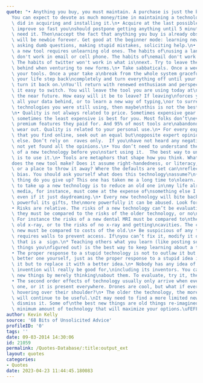 ```yaml
---
quote: "• Anything you buy, you must maintain. A purchase is just the beginning.\n\
  You can expect to devote as much money/time in maintaining a technology as\nyou\
  \ did in acquiring and installing it.\n• Acquire at the last possible moment. Technologies\
  \ improve so fast you\nshould postpone getting anything until 5 minutes before you\
  \ need it. Then\naccept the fact that anything you buy is already obsolete.\n• You\
  \ will be newbie forever. Get good at the beginner mode: learning new\nprograms,\
  \ asking dumb questions, making stupid mistakes, soliciting help.\n• Often learning\
  \ a new tool requires unlearning old ones. The habits of\nusing a land line phone\
  \ don't work in email or cell phone. The habits of\nemail don't work in twitter.\
  \ The habits of twitter won't work in what is\nnext. Try to leave the old habits\
  \ behind when venturing to new forms.\n• Take sabbaticals. Once a week let go of\
  \ your tools. Once a year take a\nbreak from the whole system gracefully. Once in\
  \ your life step back\ncompletely and turn everything off until your soul says to\
  \ turn it back on.\nYou'll return with renewed enthusiasm and perspective.\n• Keep\
  \ it easy to switch. You will leave the tool you are using today at\nsome time in\
  \ the near future. How easy will it be to leave? If leaving\nforces you to leave\
  \ all your data behind, or to learn a new way of typing,\nor to surrender four other\
  \ technologies you were still using, then maybe\nthis is not the best one to start.\n\
  \n• Quality is not always related to price. Sometimes expensive gear is\nbetter,\
  \ sometimes the least expensive is best for you. Most folks don’t\never use the\
  \ premium features they paid for. And 95% of most tools are\nabandonded before they\
  \ wear out. Quality is related to your personal use.\n• For every expert opinion\
  \ that you find online, seek out an equal but\nopposite expert opinion somewhere\
  \ else. Don’t rely on  raves only.  If you\nhave not heard any negatives, you have\
  \ not yet found all the opinions.\n• You don’t need to understand the mechanics\
  \ of a new technology before you\nstart using it.  The best way to understand it\
  \ is to use it.\n• Tools are metaphors that shape how you think. What embedded assumptions\n\
  does the new tool make? Does it assume right-handedness, or literacy, or a\npassword,\
  \ or a place to throw it away? Where the defaults are set can\nreflect a tool's\
  \ bias. You should ask yourself what does this technology\nassume?\n• What other\
  \ thing do you give up? This one has taken me a long time to\nlearn. The only way\
  \ to take up a new technology is to reduce an old one in\nmy life already. Social\
  \ media, for instance, must come at the expense of\nsomething else I was doing --\
  \ even if it just daydreaming.\n• Every new technology will bite back. The more\
  \ powerful its gifts, the\nmore powerfully it can be abused. Look for its costs.\n\
  • Risks are relative. The risks of a new technology can’t be evaluation\nalone;\
  \ they must be compared to the risks of the older technology, or no\ntechnology.\
  \ For instance the risks of a new dental MRI must be compared to\nthe risks of an\
  \ old x-ray, or to the risks of no x-ray and getting\ncavities. The costs of the\
  \ new must be compared to costs of the old.\n• Be suspicious of any technology that\
  \ requires walls to prevent access. If\nyou can’t fix it, modify it or hack it yourself,\
  \ that is a  sign.\n* Teaching others what you learn (like posting solutions to\
  \ things you\nfigured out) is the best way to keep learning about a technology yourself.\n\
  • The proper response to a stupid technology is not to outlaw it but to\nmake a\
  \ better one yourself, just as the proper response to a stupid idea is\nnot to outlaw\
  \ it but to replace it with a better idea.\n• Nobody has any idea of what a new\
  \ invention will really be good for,\nincluding its inventors. You can’t evaluate\
  \ new things by merely thinking\nabout them. To evaluate, try it, then think.\n\
  • The second order effects of technology usually only arrive when everyone\nhas\
  \ one, or it is present everywhere. Drones are cool, but what if everyone\nhas one\
  \ hovering over their shoulder?\n• The older the technology, the more likely it\
  \ will continue to be useful.\nIt may need to find a more limited new job, but don’t\
  \ dismiss it. Some of\nthe best new things are old things re-imagined.\n• Find the\
  \ minimum amount of technology that will maximize your options.\uFEFF"
author: Kevin Kelly
source: '68 Bits of Unsolicited Advice'
profileID: '0'
tags: ''
date: 09-03-2014 14:30:06
id: 21059
permalink: /Quotes-Database/:title:output_ext
layout: quotes
categories:
- Quotes
date: 2023-04-23 11:44:45.180083
---
```


